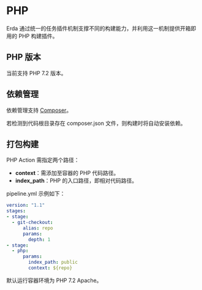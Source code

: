 # PHP

Erda 通过统一的任务插件机制支撑不同的构建能力，并利用这一机制提供开箱即用的 PHP 构建插件。

## PHP 版本

当前支持 PHP 7.2 版本。

## 依赖管理

依赖管理支持 [Composer](https://getcomposer.org/)。

若检测到代码根目录存在 composer.json 文件，则构建时将自动安装依赖。

## 打包构建

PHP Action 需指定两个路径：

* **context**：需添加至容器的 PHP 代码路径。
* **index_path**：PHP 的入口路径，即相对代码路径。

pipeline.yml 示例如下：

```yml
version: "1.1"
stages:
- stage:
  - git-checkout:
      alias: repo
      params:
        depth: 1
- stage:
  - php:
      params:
        index_path: public
        context: ${repo}
```

默认运行容器环境为 PHP 7.2 Apache。
